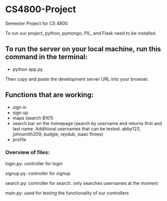 # CS4800-Project
Semester Project for CS 4800

To run our project, python, pymongo, PIL, and Flask need to be installed.

## To run the server on your local machine, run this command in the terminal:

- python app.py

Then copy and paste the development server URL into your browser.

## Functions that are working:
- sign in
- sign up
- maps (search B101)
- search bar on the homepage (search by username and returns first and last name. Additional usernames that can be tested: abby123, johnsmith209, budgie, reydub, isaac flroes)
- profile

### Overview of files:
login.py: controller for login

signup.py: controller for signup

search.py: controller for search. only searches usernames at the moment

main.py: used for testing the functionality of our controllers
